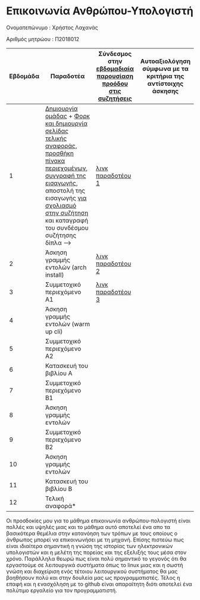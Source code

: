 # Επικοινωνία Ανθρώπου-Υπολογιστή
Ονοματεπώνυμο : Χρήστος Λαχανάς

Αριθμός μητρώου : Π2018012

| Εβδομάδα | Παραδοτέα | Σύνδεσμος στην [εβδομαδιαία παρουσίαση προόδου στις συζητήσεις](https://github.com/courses-ionio/help/discussions/categories/show-and-tell) | Αυτοαξιολόγηση σύμφωνα με τα κριτήρια της αντίστοιχης άσκησης |
| --- | --- | --- | --- |
| 1 |  [Δημιουργία ομάδας](https://github.com/courses-ionio/hci/discussions/1794) + [Φορκ και δημιουργία σελίδας τελικής αναφοράς](https://courses-ionio.github.io/help/guide/), [προσθήκη πίνακα περιεχομένων](https://raw.githubusercontent.com/courses-ionio/hci/master/README.md), [συγγραφή της εισαγωγής](https://courses-ionio.github.io/help/intro/), αποστολή της εισαγωγής [για σχολιασμό στην συζήτηση](https://github.com/courses-ionio/help/discussions/categories/show-and-tell) και καταγραφή του συνδέσμου συζήτησης δίπλα --> | [λινκ παραδοτέου 1](https://github.com/courses-ionio/help/discussions/888) | |
| 2 | Άσκηση γραμμής εντολών (arch install) |[λινκ παραδοτέου 2](https://github.com/courses-ionio/help/discussions/1163) | |
| 3 | Συμμετοχικό περιεχόμενο A1 |[λινκ παραδοτέου 3](https://github.com/courses-ionio/help/discussions/1219) | |
| 4 | Άσκηση γραμμής εντολών (warm up cli) | | |
| 5 | Συμμετοχικό περιεχόμενο A2 | | |
| 6 | Κατασκευή του βιβλίου Α | | |
| 7 | Συμμετοχικό περιεχόμενο B1 | | |
| 8 | Άσκηση γραμμής εντολών | | |
| 9 | Συμμετοχικό περιεχόμενο B2 | | |
| 10 | Άσκηση γραμμής εντολών | | |
| 11 | Κατασκευή του βιβλίου Β | | |
| 12 | Τελική αναφορά* | | |

 Οι προσδοκίες μου για το μάθημα επικοινωνία ανθρώπου-πολογιστή είναι πολλές και υψηλές μιας και το μάθημα αυτό αποτελεί ένα απο τα βασικότερα θεμέλια 
 στην κατανόηση των τρόπων με τους οποίους ο άνθρωπος μπορεί να επικοινωνήσει με τη μηχανή. Επίσης πιστεύω πως είναι ιδιαίτερα σημαντική η γνώση της ιστορίας
 των ηλεκτρονικών υπολογιστών και η μελέτη της πορείας και της εξελιξής τους μέσα στον χρόνο.
 Παράλληλα θεωρώ πως είναι πολύ σημαντικό το γεγονός ότι θα 
 εργαστούμε σε λειτουργικά συστήματα όπως το linux μιας και η σωστή γνώση και διαχείριση ενός τέτοιου λειτουργικού συστήματος θα μας βοηθήσουν πολύ και στην
 δουλεία μας ως προγραμματιστές. Τέλος η επαφή και η ενασχόληση με το github είναι απαραίτητη διότι αποτελεί
 ένα πολύτιμο εργαλείο για τον προγραμματιστή.


